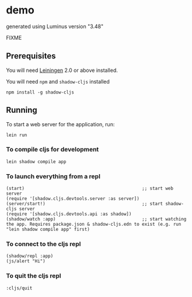 # demo

generated using Luminus version "3.48"

FIXME

## Prerequisites

You will need [Leiningen][1] 2.0 or above installed.

[1]: https://github.com/technomancy/leiningen

You will need `npm` and `shadow-cljs` installed

`npm install -g shadow-cljs`

## Running

To start a web server for the application, run:

    lein run

### To compile cljs for development ###

    lein shadow compile app


### To launch everything from a repl ###

    (start)                                             ;; start web server
    (require '[shadow.cljs.devtools.server :as server])
    (server/start!)                                     ;; start shadow-cljs server
    (require '[shadow.cljs.devtools.api :as shadow])
    (shadow/watch :app)                                 ;; start watching the app. Requires package.json & shadow-cljs.edn to exist (e.g. run "lein shadow compile app" first)

### To connect to the cljs repl ###

    (shadow/repl :app)
    (js/alert "Hi")

### To quit the cljs repl ###

    :cljs/quit

